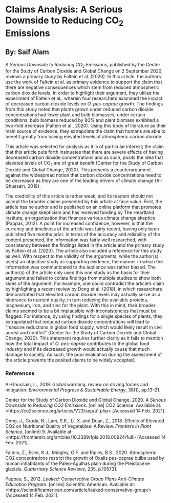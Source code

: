 # Claims Analysis: A Serious Downside to Reducing CO<sub>2</sub> Emissions
## By: Saif Alam

*A Serious Downside to Reducing CO<sub>2</sub> Emissions*, published by the Center for the Study of Carbon Dioxide and Global Change on 2 September 2020, reviews a primary study by Faltein et al. (2020). In this article, the authors use the work of Faltein et al. as primary evidence to support the claim that there are negative consequences which stem from reduced atmospheric carbon dioxide levels. In order to highlight their argument, they utilize the experiment of Faltein et al., wherein four researchers examined the impact of decreased carbon dioxide levels on *O. pes-caprae* growth. The findings from this study noted that plants grown under reduced carbon dioxide concentrations had lower plant and bulb biomasses; under certain conditions, bulb biomass reduced by 80% and plant biomass exhibited a two-fold decrease (Faltein et al., 2020). Using this body of literature as their main source of evidence, they extrapolate the claim that humans are able to benefit greatly from having elevated levels of atmospheric carbon dioxide.

This article was selected for analysis as it is of particular interest; the claim that this article puts forth insinuates that there are severe effects of having decreased carbon dioxide concentrations and as such, posits the idea that elevated levels of CO<sub>2</sub> are of great benefit (Center for the Study of Carbon Dioxide and Global Change, 2020). This presents a counterargument against the widespread notion that carbon dioxide concentrations need to be decreased as they are one of the leading drivers of climate change (Al‐Ghussain, 2019).

The credibility of this article is rather weak, and its readers should not accept the broader claims presented by this article at face value. First, the article has no author and is published on an online platform that promotes climate change skepticism and has received funding by The Heartland Institute, an organization that finances various climate change skeptics (Pappas, 2012). A point for increased confidence, however, is that the currency and timeliness of the article was fairly recent, having only been published five months prior. In terms of the accuracy and reliability of the content presented, the information was fairly well researched, with consistency between the findings listed in the article and the primary study by Faltein et al. (2020). The article also included a reference for this study as well. With respect to the validity of the arguments, while the author(s) use(s) an objective study as supporting evidence, the manner in which the information was communicated to the audience was rather biased. The author(s) of the article only used this one study as the basis for their argument and failed to collate findings from multiple studies to show both sides of the argument. For example, one could contradict the article’s claim by highlighting a recent review by Dong et al. (2018), in which researchers demonstrated that elevated carbon dioxide levels may actually serve as a hindrance to nutrient quality, in turn reducing the available proteins, magnesium, iron, and zinc for the plant. With this in mind, their broader claims seemed to be a bit implausible with inconsistencies that must be flagged. For instance, by using findings for a single species of plants, they extrapolated that reduced carbon dioxide concentrations will lead to “massive reductions in global food supply, which would likely result in civil unrest and conflict” (Center for the Study of Carbon Dioxide and Global Change, 2020). This statement requires further clarity as it fails to mention how the total impact of *O. pes-caprae* contributes to the global food industry and if its decreased growth would actually cause that much damage to society. As such, the poor evaluation during the assessment of the article prevents the posited claims to be widely accepted.

### References

Al‐Ghussain, L., 2019. Global warming: review on driving forces and mitigation. *Environmental Progress & Sustainable Energy*, 38(1), pp.13–21.

Center for the Study of Carbon Dioxide and Global Change, 2020. *A Serious Downside to Reducing CO2 Emissions*. [online] CO2 Science. Available at: <https://<span></span>co2science.org/articles/V23/sep/a1.php> [Accessed 14 Feb. 2021].

Dong, J., Gruda, N., Lam, S.K., Li, X. and Duan, Z., 2018. Effects of Elevated CO2 on Nutritional Quality of Vegetables: A Review. *Frontiers in Plant Science*, [online] 9. Available at: <https://<span></span>frontiersin.org/articles/10.3389/fpls.2018.00924/full> [Accessed 14 Feb. 2021].

Faltein, Z., Esler, K.J., Midgley, G.F. and Ripley, B.S., 2020. Atmospheric CO2 concentrations restrict the growth of Oxalis pes-caprae bulbs used by human inhabitants of the Paleo-Agulhas plain during the Pleistocene glacials. *Quaternary Science Reviews*, 235, p.105731.

Pappas, S., 2012. *Leaked: Conservative Group Plans Anti-Climate Education Program*. [online] Scientific American. Available at: <https://<span></span>scientificamerican.com/article/leaked-conservative-group/> [Accessed 14 Feb. 2021].
